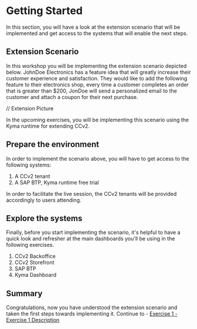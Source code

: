 # Getting Started

In this section, you will have a look at the extension scenario that will be implemented and get access to the systems that will enable the next steps.

## Extension Scenario

In this workshop you will be implementing the extension scenario depicted below. JohnDoe Electronics has a feature idea that will greatly increase their customer experience and satisfaction. They would like to add the following feature to their electronics shop, every time a customer completes an order that is greater than $200, JonDoe will send a personalized email to the customer and attach a coupon for their next purchase.

// Extension Picture

In the upcoming exercises, you will be implementing this scenario using the Kyma runtime for extending CCv2.

## Prepare the environment

In order to implement the scenario above, you will have to get access to the following systems:

1. A CCv2 tenant
2. A SAP BTP, Kyma runtime free trial

In order to facilitate the live session, the CCv2 tenants will be provided accordingly to users attending.

## Explore the systems

Finally, before you start implementing the scenario, it's helpful to have a quick look and refresher at the main dashboards you'll be using in the following exercises.

1. CCv2 Backoffice
2. CCv2 Storefront
3. SAP BTP
4. Kyma Dashboard

## Summary

Congratulations, now you have understood the extension scenario and taken the first steps towards implementing it.
Continue to - [Exercise 1 - Exercise 1 Description](../ex1/README.md)
